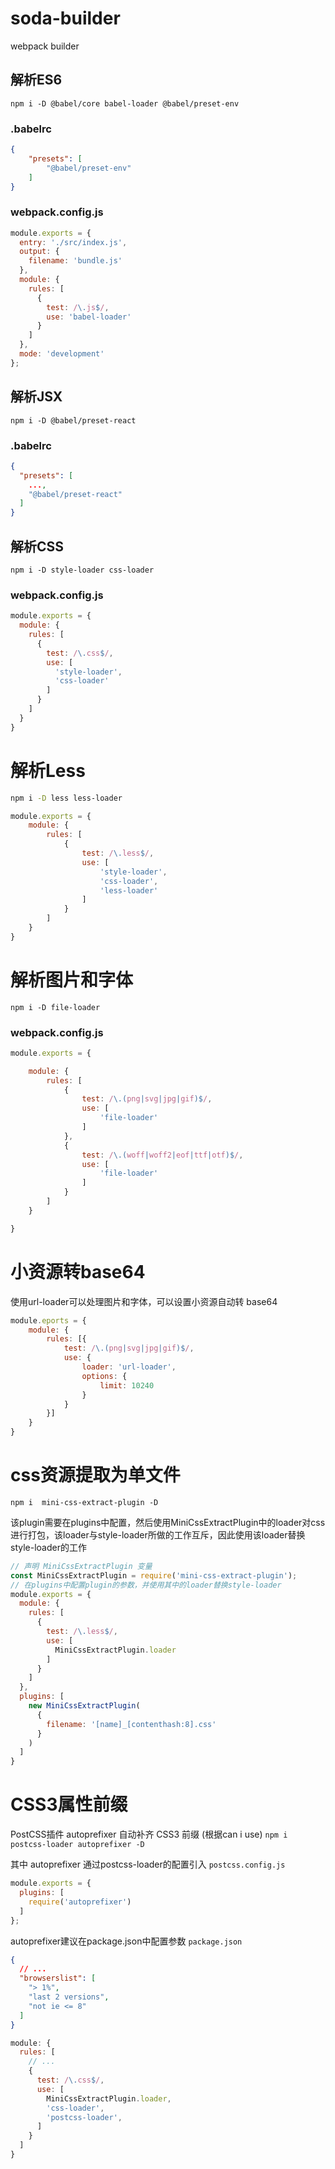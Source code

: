 # soda-builder
webpack builder
## 解析ES6
`npm i -D @babel/core babel-loader @babel/preset-env`
### .babelrc
``` json
{
    "presets": [
        "@babel/preset-env"
    ]
}
```
### webpack.config.js
``` javascript
module.exports = {
  entry: './src/index.js',
  output: {
    filename: 'bundle.js'
  },
  module: {
    rules: [
      {
        test: /\.js$/,
        use: 'babel-loader'
      }
    ]
  },
  mode: 'development'
};
```
## 解析JSX
`npm i -D @babel/preset-react`

### .babelrc
``` json
{
  "presets": [
    ...,
    "@babel/preset-react"
  ]
}
```
## 解析CSS
`npm i -D style-loader css-loader`

### webpack.config.js
``` javascript
module.exports = {
  module: {
    rules: [
      {
        test: /\.css$/,
        use: [
          'style-loader',
          'css-loader'
        ]
      }
    ]
  }
}
```
# 解析Less
``` bash
npm i -D less less-loader
```
``` javascript
module.exports = {
    module: {
        rules: [
            {
                test: /\.less$/,
                use: [
                    'style-loader',
                    'css-loader',
                    'less-loader'
                ]
            }
        ]
    }
}
```

# 解析图片和字体
`npm i -D file-loader` 

### webpack.config.js

``` javascript
module.exports = {

    module: {
        rules: [
            {
                test: /\.(png|svg|jpg|gif)$/,
                use: [
                    'file-loader'
                ]
            },
            {
                test: /\.(woff|woff2|eof|ttf|otf)$/,
                use: [
                    'file-loader'
                ]
            }
        ]
    }

}
```
# 小资源转base64
使用url-loader可以处理图片和字体，可以设置小资源自动转 base64

``` javascript
module.eports = {
    module: {
        rules: [{
            test: /\.(png|svg|jpg|gif)$/,
            use: {
                loader: 'url-loader',
                options: {
                    limit: 10240
                }
            }
        }]
    }
}
```
# css资源提取为单文件
`npm i  mini-css-extract-plugin -D`

该plugin需要在plugins中配置，然后使用MiniCssExtractPlugin中的loader对css进行打包，该loader与style-loader所做的工作互斥，因此使用该loader替换style-loader的工作

``` javascript
// 声明 MiniCssExtractPlugin 变量
const MiniCssExtractPlugin = require('mini-css-extract-plugin');
// 在plugins中配置plugin的参数，并使用其中的loader替换style-loader
module.exports = {
  module: {
    rules: [
      {
        test: /\.less$/,
        use: [
          MiniCssExtractPlugin.loader
        ]
      }
    ]
  },
  plugins: [
    new MiniCssExtractPlugin(
      {
        filename: '[name]_[contenthash:8].css'
      }
    )
  ]
}
```
# CSS3属性前缀
PostCSS插件 autoprefixer 自动补齐 CSS3 前缀 (根据can i use)
`npm i postcss-loader autoprefixer -D`

其中 autoprefixer 通过postcss-loader的配置引入
`postcss.config.js`
``` javascript
module.exports = {
  plugins: [
    require('autoprefixer')
  ]
};
```
autoprefixer建议在package.json中配置参数
`package.json`
``` json
{
  // ...
  "browserslist": [
    "> 1%",
    "last 2 versions",
    "not ie <= 8"
  ]
}
```
``` javascript
module: {
  rules: [
    // ...
    {
      test: /\.css$/,
      use: [
        MiniCssExtractPlugin.loader,
        'css-loader',
        'postcss-loader',
      ]
    }
  ]
}
```